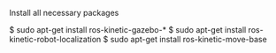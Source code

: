 Install all necessary packages

$ sudo apt-get install ros-kinetic-gazebo-*
$ sudo apt-get install ros-kinetic-robot-localization
$ sudo apt-get install ros-kinetic-move-base
